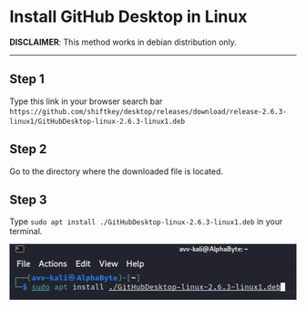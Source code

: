 # Install GitHub Desktop in Linux

**DISCLAIMER**: This method works in debian distribution only.

---

## Step 1
Type this link in your browser search bar </br>
`https://github.com/shiftkey/desktop/releases/download/release-2.6.3-linux1/GitHubDesktop-linux-2.6.3-linux1.deb`

## Step 2
Go to the directory where the downloaded file is located. </br>

## Step 3
Type `sudo apt install ./GitHubDesktop-linux-2.6.3-linux1.deb` in your terminal. </br>

![Install GitHub](./Image/Install%20GitHub.png) </br>